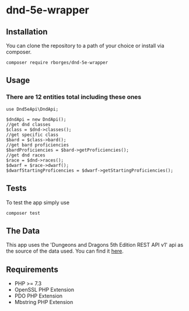 # dnd-5e-wrapper
## Installation
You can clone the repository to a path of your choice or install via composer.
```
composer require rborges/dnd-5e-wrapper
```
## Usage
### There are 12 entities total including these ones
```
use Dnd5eApi\DndApi;

$dndApi = new DndApi();
//get dnd classes
$class = $dnd->classes();
//get specific class
$bard = $class->bard();
//get bard proficiencies
$bardProficiencies = $bard->getProficiencies();
//get dnd races
$race = $dnd->races();
$dwarf = $race->dwarf();
$dwarfStartingProficencies = $dwarf->getStartingProficiencies();
```

## Tests
To test the app simply use
```
composer test
```
## The Data
This app uses the 'Dungeons and Dragons 5th Edition REST API v1' api as the source of the data used. You can find it [here](https://www.programmableweb.com/api/dungeons-and-dragons-5th-edition-rest-api-v1).
## Requirements
- PHP >= 7.3
- OpenSSL PHP Extension
- PDO PHP Extension
- Mbstring PHP Extension
